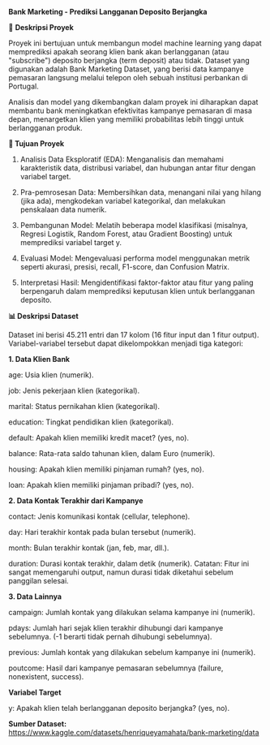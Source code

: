 **Bank Marketing - Prediksi Langganan Deposito Berjangka**

📝 **Deskripsi Proyek**

Proyek ini bertujuan untuk membangun model machine learning yang dapat memprediksi apakah seorang klien bank akan berlangganan (atau "subscribe") deposito berjangka (term deposit) atau tidak. Dataset yang digunakan adalah Bank Marketing Dataset, yang berisi data kampanye pemasaran langsung melalui telepon oleh sebuah institusi perbankan di Portugal.

Analisis dan model yang dikembangkan dalam proyek ini diharapkan dapat membantu bank meningkatkan efektivitas kampanye pemasaran di masa depan, menargetkan klien yang memiliki probabilitas lebih tinggi untuk berlangganan produk.

**🎯 Tujuan Proyek**
1. Analisis Data Eksploratif (EDA): Menganalisis dan memahami karakteristik data, distribusi variabel, dan hubungan antar fitur dengan variabel target.

2. Pra-pemrosesan Data: Membersihkan data, menangani nilai yang hilang (jika ada), mengkodekan variabel kategorikal, dan melakukan penskalaan data numerik.

3. Pembangunan Model: Melatih beberapa model klasifikasi (misalnya, Regresi Logistik, Random Forest, atau Gradient Boosting) untuk memprediksi variabel target y.

4. Evaluasi Model: Mengevaluasi performa model menggunakan metrik seperti akurasi, presisi, recall, F1-score, dan Confusion Matrix.

5. Interpretasi Hasil: Mengidentifikasi faktor-faktor atau fitur yang paling berpengaruh dalam memprediksi keputusan klien untuk berlangganan deposito.

**📊 Deskripsi Dataset**

Dataset ini berisi 45.211 entri dan 17 kolom (16 fitur input dan 1 fitur output). Variabel-variabel tersebut dapat dikelompokkan menjadi tiga kategori:

**1. Data Klien Bank**

age: Usia klien (numerik).

job: Jenis pekerjaan klien (kategorikal).

marital: Status pernikahan klien (kategorikal).

education: Tingkat pendidikan klien (kategorikal).

default: Apakah klien memiliki kredit macet? (yes, no).

balance: Rata-rata saldo tahunan klien, dalam Euro (numerik).

housing: Apakah klien memiliki pinjaman rumah? (yes, no).

loan: Apakah klien memiliki pinjaman pribadi? (yes, no).

**2. Data Kontak Terakhir dari Kampanye**

contact: Jenis komunikasi kontak (cellular, telephone).

day: Hari terakhir kontak pada bulan tersebut (numerik).

month: Bulan terakhir kontak (jan, feb, mar, dll.).

duration: Durasi kontak terakhir, dalam detik (numerik). Catatan: Fitur ini sangat memengaruhi output, namun durasi tidak diketahui sebelum panggilan selesai.

**3. Data Lainnya**

campaign: Jumlah kontak yang dilakukan selama kampanye ini (numerik).

pdays: Jumlah hari sejak klien terakhir dihubungi dari kampanye sebelumnya. (-1 berarti tidak pernah dihubungi sebelumnya).

previous: Jumlah kontak yang dilakukan sebelum kampanye ini (numerik).

poutcome: Hasil dari kampanye pemasaran sebelumnya (failure, nonexistent, success).

**Variabel Target**

y: Apakah klien telah berlangganan deposito berjangka? (yes, no).

**Sumber Dataset:** 
https://www.kaggle.com/datasets/henriqueyamahata/bank-marketing/data
